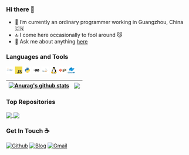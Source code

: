 ### Hi there 👋

<!--
**hooj0/hooj0** is a ✨ _special_ ✨ repository because its `README.md` (this file) appears on your GitHub profile.

Here are some ideas to get you started:

- 🔭 I’m currently working on ...
- 🌱 I’m currently learning ...
- 👯 I’m looking to collaborate on ...
- 🤔 I’m looking for help with ...
- 💬 Ask me about ...
- 📫 How to reach me: ...
- 😄 Pronouns: ...
- ⚡ Fun fact: ...
-->

- 🔭 I’m currently an ordinary programmer working in Guangzhou, China 🇨🇳
- 🔝 I come here occasionally to fool around 😼
- 💬 Ask me about anything [here](https://github.com/hooj0/hooj0/issues)

### Languages and Tools
<code><img height="20" src="https://raw.githubusercontent.com/github/explore/80688e429a7d4ef2fca1e82350fe8e3517d3494d/topics/java/java.png"></code>
<code><img height="20" src="https://raw.githubusercontent.com/github/explore/80688e429a7d4ef2fca1e82350fe8e3517d3494d/topics/javascript/javascript.png"></code>
<code><img height="20" src="https://raw.githubusercontent.com/github/explore/80688e429a7d4ef2fca1e82350fe8e3517d3494d/topics/python/python.png"></code>
<code><img height="20" src="https://raw.githubusercontent.com/github/explore/80688e429a7d4ef2fca1e82350fe8e3517d3494d/topics/go/go.png"></code> 
<code><img height="20" src="https://raw.githubusercontent.com/github/explore/80688e429a7d4ef2fca1e82350fe8e3517d3494d/topics/mysql/mysql.png"></code>
<code><img height="20" src="https://raw.githubusercontent.com/github/explore/80688e429a7d4ef2fca1e82350fe8e3517d3494d/topics/linux/linux.png"></code>
<code><img height="20" src="https://raw.githubusercontent.com/github/explore/80688e429a7d4ef2fca1e82350fe8e3517d3494d/topics/git/git.png"></code>
<code><img height="20" src="https://raw.githubusercontent.com/github/explore/80688e429a7d4ef2fca1e82350fe8e3517d3494d/topics/docker/docker.png"></code>

| <a href="https://github.com/hooj0/sensitive-words-filter"><img align="center" src="https://github-readme-stats.vercel.app/api?username=hooj0&show_icons=true&include_all_commits=true&theme=dracula&hide_border=true&count_private=true" alt="Anurag's github stats" /></a> | <a href="https://github.com/hooj0/spring-data-fabric-chaincode"><img align="center" src="https://github-readme-stats.vercel.app/api/top-langs/?username=hooj0&layout=compact&theme=dracula&hide_border=true&langs_count=8&count_private=true" /></a> |
| ------------- | ------------- |

<!--
<img src="https://github-profile-trophy.vercel.app/?username=hooj0&column=7&theme=dracula"/>|
-->

### Top Repositories
<a href="https://github.com/hooj0/sensitive-words-filter">
  <img align="center" src="https://github-readme-stats.vercel.app/api/pin/?username=hooj0&repo=sensitive-words-filter&theme=dracula" />
</a>
<a href="https://github.com/hooj0/spring-data-fabric-chaincode">
  <img align="center" src="https://github-readme-stats.vercel.app/api/pin/?username=hooj0&repo=spring-data-fabric-chaincode&theme=dracula" />
</a>
  
### Get In Touch ☕
[![Github](https://img.shields.io/badge/-Github-000?style=flat&logo=Github&logoColor=white)](https://github.com/hooj0)
[![Blog](https://img.shields.io/badge/-Website-FCA121?style=flat&logo=java&logoColor=white)](https://hoojo.cnblogs.com/)
[![Gmail](https://img.shields.io/badge/-Gmail-c14438?style=flat&logo=Gmail&logoColor=white)](mailto:hoojo.me@gmail.com)
